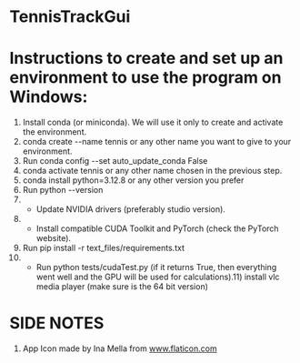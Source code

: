 # TennisTrackGui

# Instructions to create and set up an environment to use the program on Windows:

<!-- 
IMPORTANT: If you have trouble installing catboost, you probably need to install Rust first. Alternatively, you can install an older version of Python (3.12.7 and 3.12.8 should be fine).

IMPORTANT: always use pip to install packages.

IMPORTANT: On Windows, use cmd (I couldn't get conda to work on PowerShell for some reason).

IMPORTANT: with python 3.10 I had problems with person detection

* RECCOMENDED (If you have a CUDA-compatible GPU and intend to use it). 
-->

1) Install conda (or miniconda). We will use it only to create and activate the environment.
2) conda create --name tennis or any other name you want to give to your environment.
3) Run conda config --set auto_update_conda False
4) conda activate tennis or any other name chosen in the previous step.
5) conda install python=3.12.8 or any other version you prefer
6) Run python --version
7) * Update NVIDIA drivers (preferably studio version).
8) * Install compatible CUDA Toolkit and PyTorch (check the PyTorch website).
9) Run pip install -r text_files/requirements.txt
10) * Run python tests/cudaTest.py (if it returns True, then everything went well and the GPU will be used for calculations).11) install vlc media player (make sure is the 64 bit version)

# SIDE NOTES
1) App Icon made by Ina Mella from www.flaticon.com